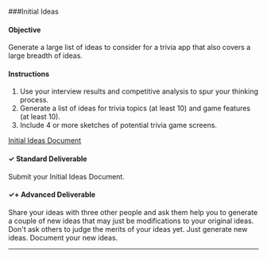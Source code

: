 ###Initial Ideas

#### Objective 

Generate a large list of ideas to consider for a trivia app that also covers a large breadth of ideas.

#### Instructions

1. Use your interview results and competitive analysis to spur your thinking process. 
2. Generate a list of ideas for trivia topics (at least 10) and game features (at least 10). 
3. Include 4 or more sketches of potential trivia game screens.

[Initial Ideas Document](https://docs.google.com/document/d/1f-LoEk4yAwzS_seiDdG314pWakA2tVlaElgz_H6w_cc/edit?usp=sharing)

#### ✓ Standard Deliverable

Submit your Initial Ideas Document.

#### ✓+ Advanced Deliverable

Share your ideas with three other people and ask them help you to generate a couple of new ideas that may just be modifications to your original ideas. Don't ask others to judge the merits of your ideas yet. Just generate new ideas. Document your new ideas.

---